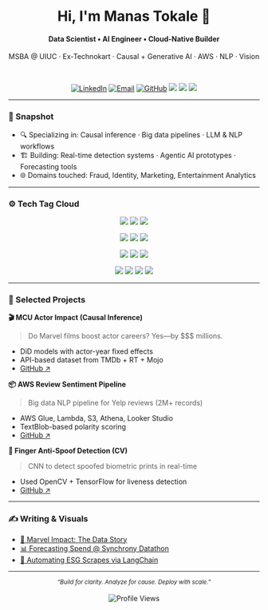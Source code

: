 <div align="center">
  <h1>Hi, I'm Manas Tokale 👋</h1>
  <h4>Data Scientist • AI Engineer • Cloud-Native Builder</h4>
  <p>MSBA @ UIUC · Ex-Technokart · Causal + Generative AI · AWS · NLP · Vision</p>
  
  <br>

  [![LinkedIn](https://img.shields.io/badge/LinkedIn-0077B5?style=for-the-badge&logo=linkedin&logoColor=white)](https://linkedin.com/in/manastokale)
  [![Email](https://img.shields.io/badge/Email-D14836?style=for-the-badge&logo=gmail&logoColor=white)](mailto:tokale2@illinois.edu)
  [![GitHub](https://img.shields.io/badge/GitHub-181717?style=for-the-badge&logo=github&logoColor=white)](https://github.com/ManasTokale)
<a href="https://duckdb.org" title="DuckDB"><img src="https://img.shields.io/badge/-DuckDB-3A3A3A?style=flat-square&logo=duckduckgo&logoColor=white"/></a>
<a href="https://opencv.org" title="OpenCV"><img src="https://img.shields.io/badge/-OpenCV-5C3EE8?style=flat-square&logo=opencv&logoColor=white"/></a>
<a href="https://www.langchain.com" title="LangChain"><img src="https://img.shields.io/badge/-LangChain-000000?style=flat-square&logoColor=white"/></a>

</div>

---

### 🧠 Snapshot
- 🔍 Specializing in: Causal inference · Big data pipelines · LLM & NLP workflows
- 🏗️ Building: Real-time detection systems · Agentic AI prototypes · Forecasting tools
- 🌐 Domains touched: Fraud, Identity, Marketing, Entertainment Analytics

---

### ⚙️ Tech Tag Cloud
<div align="center">

<a href="https://www.python.org"><img src="https://img.shields.io/badge/-Python-3670A0?style=flat-square&logo=python&logoColor=ffdd54"/></a>
<a href="https://www.r-project.org"><img src="https://img.shields.io/badge/-R-276DC3?style=flat-square&logo=r&logoColor=white"/></a>
<a href="https://www.sqlite.org"><img src="https://img.shields.io/badge/-SQL-4479A1?style=flat-square&logo=sqlite&logoColor=white"/></a>

<a href="https://pytorch.org"><img src="https://img.shields.io/badge/-PyTorch-EE4C2C?style=flat-square&logo=pytorch&logoColor=white"/></a>
<a href="https://huggingface.co"><img src="https://img.shields.io/badge/-HuggingFace-FFD21E?style=flat-square&logo=huggingface&logoColor=black"/></a>
<a href="https://scikit-learn.org"><img src="https://img.shields.io/badge/-Scikit--learn-F7931E?style=flat-square&logo=scikit-learn&logoColor=white"/></a>

<a href="https://aws.amazon.com"><img src="https://img.shields.io/badge/-AWS-232F3E?style=flat-square&logo=amazonaws&logoColor=white"/></a>
<a href="https://cloud.google.com"><img src="https://img.shields.io/badge/-GCP-4285F4?style=flat-square&logo=google-cloud&logoColor=white"/></a>
<a href="https://azure.microsoft.com"><img src="https://img.shields.io/badge/-Azure-0078D4?style=flat-square&logo=azure-devops&logoColor=white"/></a>

<a href="https://www.docker.com"><img src="https://img.shields.io/badge/-Docker-2496ED?style=flat-square&logo=docker&logoColor=white"/></a>
<a href="https://fastapi.tiangolo.com"><img src="https://img.shields.io/badge/-FastAPI-005571?style=flat-square&logo=fastapi"/></a>
<a href="https://jupyter.org"><img src="https://img.shields.io/badge/-Jupyter-F37626?style=flat-square&logo=jupyter&logoColor=white"/></a>
<a href="https://lookerstudio.google.com"><img src="https://img.shields.io/badge/-Looker_Studio-4285F4?style=flat-square&logo=google&logoColor=white"/></a>

</div>

---

### 🚀 Selected Projects

**🎬 MCU Actor Impact (Causal Inference)**  
> Do Marvel films boost actor careers? Yes—by $$$ millions.
- DiD models with actor-year fixed effects
- API-based dataset from TMDb + RT + Mojo
- [GitHub ↗](https://github.com/ManasTokale/mcu-impact-analysis)

**📦 AWS Review Sentiment Pipeline**  
> Big data NLP pipeline for Yelp reviews (2M+ records)
- AWS Glue, Lambda, S3, Athena, Looker Studio
- TextBlob-based polarity scoring
- [GitHub ↗](https://github.com/ManasTokale/aws-yelp-pipeline)

**🔐 Finger Anti-Spoof Detection (CV)**  
> CNN to detect spoofed biometric prints in real-time
- Used OpenCV + TensorFlow for liveness detection
- [GitHub ↗](https://github.com/ManasTokale/fingerprint-spoof-detection)

---

### ✍️ Writing & Visuals
- [📘 Marvel Impact: The Data Story](https://your-blog-link.com)
- [📊 Forecasting Spend @ Synchrony Datathon](https://your-blog-link.com)
- [📎 Automating ESG Scrapes via LangChain](https://your-blog-link.com)

---

<div align="center">
  <sub><i>“Build for clarity. Analyze for cause. Deploy with scale.”</i></sub>
  <br><br>
  <img src="https://komarev.com/ghpvc/?username=ManasTokale&label=Profile%20Views&color=0e75b6&style=flat" alt="Profile Views" />
</div>
